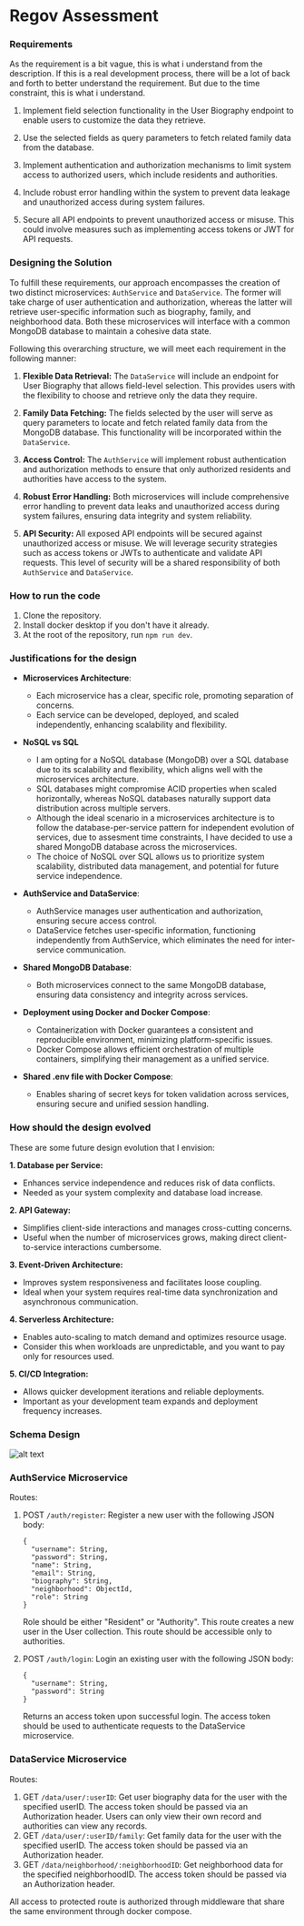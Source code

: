 # Regov Assessment

### Requirements
As the requirement is a bit vague, this is what i understand from the description. If this is a real development process, there will be a lot of back and forth to better understand the requirement. But due to the time constraint, this is what i understand.
1. Implement field selection functionality in the User Biography endpoint to enable users to customize the data they retrieve.

2. Use the selected fields as query parameters to fetch related family data from the database.

3. Implement authentication and authorization mechanisms to limit system access to authorized users, which include residents and authorities.

4. Include robust error handling within the system to prevent data leakage and unauthorized access during system failures.

5. Secure all API endpoints to prevent unauthorized access or misuse. This could involve measures such as implementing access tokens or JWT for API requests.

### Designing the Solution

To fulfill these requirements, our approach encompasses the creation of two distinct microservices: `AuthService` and `DataService`. The former will take charge of user authentication and authorization, whereas the latter will retrieve user-specific information such as biography, family, and neighborhood data. Both these microservices will interface with a common MongoDB database to maintain a cohesive data state.

Following this overarching structure, we will meet each requirement in the following manner:

1. **Flexible Data Retrieval:** The `DataService` will include an endpoint for User Biography that allows field-level selection. This provides users with the flexibility to choose and retrieve only the data they require.

2. **Family Data Fetching:** The fields selected by the user will serve as query parameters to locate and fetch related family data from the MongoDB database. This functionality will be incorporated within the `DataService`.

3. **Access Control:** The `AuthService` will implement robust authentication and authorization methods to ensure that only authorized residents and authorities have access to the system.

4. **Robust Error Handling:** Both microservices will include comprehensive error handling to prevent data leaks and unauthorized access during system failures, ensuring data integrity and system reliability.

5. **API Security:** All exposed API endpoints will be secured against unauthorized access or misuse. We will leverage security strategies such as access tokens or JWTs to authenticate and validate API requests. This level of security will be a shared responsibility of both `AuthService` and `DataService`.


### How to run the code
1. Clone the repository.
2. Install docker desktop if you don't have it already.
3. At the root of the repository, run `npm run dev`.

### Justifications for the design
- **Microservices Architecture**:
  - Each microservice has a clear, specific role, promoting separation of concerns.
  - Each service can be developed, deployed, and scaled independently, enhancing scalability and flexibility.
 
- **NoSQL vs SQL**
   - I am opting for a NoSQL database (MongoDB) over a SQL database due to its scalability and flexibility, which aligns well with the microservices architecture.
   - SQL databases might compromise ACID properties when scaled horizontally, whereas NoSQL databases naturally support data distribution across multiple servers.
   - Although the ideal scenario in a microservices architecture is to follow the database-per-service pattern for independent evolution of services, due to assesment time constraints, I have decided to use a shared MongoDB database across the microservices.
   - The choice of NoSQL over SQL allows us to prioritize system scalability, distributed data management, and potential for future service independence.
    
- **AuthService and DataService**:
  - AuthService manages user authentication and authorization, ensuring secure access control.
  - DataService fetches user-specific information, functioning independently from AuthService, which eliminates the need for inter-service communication.

- **Shared MongoDB Database**:
  - Both microservices connect to the same MongoDB database, ensuring data consistency and integrity across services.

- **Deployment using Docker and Docker Compose**:
  - Containerization with Docker guarantees a consistent and reproducible environment, minimizing platform-specific issues.
  - Docker Compose allows efficient orchestration of multiple containers, simplifying their management as a unified service.

- **Shared .env file with Docker Compose**:
  - Enables sharing of secret keys for token validation across services, ensuring secure and unified session handling.
 
### How should the design evolved
These are some future design evolution that I envision:

**1. Database per Service:**
   - Enhances service independence and reduces risk of data conflicts.
   - Needed as your system complexity and database load increase.

**2. API Gateway:**
   - Simplifies client-side interactions and manages cross-cutting concerns.
   - Useful when the number of microservices grows, making direct client-to-service interactions cumbersome.

**3. Event-Driven Architecture:**
   - Improves system responsiveness and facilitates loose coupling.
   - Ideal when your system requires real-time data synchronization and asynchronous communication.

**4. Serverless Architecture:**
   - Enables auto-scaling to match demand and optimizes resource usage.
   - Consider this when workloads are unpredictable, and you want to pay only for resources used.

**5. CI/CD Integration:**
   - Allows quicker development iterations and reliable deployments.
   - Important as your development team expands and deployment frequency increases.

### Schema Design

![alt text](https://github.com/ParmenidesSartre/Regov/blob/main/schema.png)
 
### AuthService Microservice

Routes:

1. POST `/auth/register`: Register a new user with the following JSON body:
    
    ```
    {
      "username": String,
      "password": String,
      "name": String,
      "email": String,
      "biography": String,
      "neighborhood": ObjectId,
      "role": String
    }
    
    ```
    
    Role should be either "Resident" or "Authority". This route creates a new user in the User collection. This route should be accessible only to authorities.
    
2. POST `/auth/login`: Login an existing user with the following JSON body:
    
    ```
    {
      "username": String,
      "password": String
    }
    
    ```
    
    Returns an access token upon successful login. The access token should be used to authenticate requests to the DataService microservice.  

### DataService Microservice

Routes:

1. GET `/data/user/:userID`: Get user biography data for the user with the specified userID. The access token should be passed via an Authorization header. Users can only view their own record and authorities can view any records.
2. GET `/data/user/:userID/family`: Get family data for the user with the specified userID. The access token should be passed via an Authorization header. 
3. GET `/data/neighborhood/:neighborhoodID`: Get neighborhood data for the specified neighborhoodID. The access token should be passed via an Authorization header.

All access to protected route is authorized through middleware that share the same environment through docker compose.
